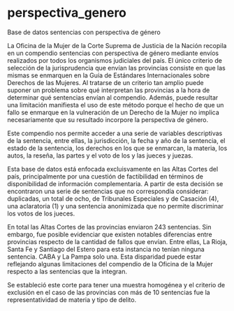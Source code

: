# perspectiva_genero
Base de datos sentencias con perspectiva de género

La Oficina de la Mujer de la Corte Suprema de Justicia de la Nación recopila en un compendio sentencias con perspectiva de género mediante envíos realizados por todos los organismos judiciales del país. El único criterio de selección de la jurisprudencia que envían las provincias consiste en que las mismas se enmarquen en la Guía de Estándares Internacionales sobre Derechos de las Mujeres. Al tratarse de un criterio tan amplio puede suponer un problema sobre qué interpretan las provincias a la hora de determinar qué sentencias envían al compendio. Además, puede resultar una limitación manifiesta el uso de este método porque el hecho de que un fallo se enmarque en la vulneración de un Derecho de la Mujer no implica necesariamente que su resultado incorpore la perspectiva de género.

Este compendio nos permite acceder a una serie de variables descriptivas de la sentencia, entre ellas, la jurisdicción, la fecha y año de la sentencia, el estado de la sentencia, los derechos en los que se enmarcan, la materia, los autos, la reseña, las partes y el voto de los y las jueces y juezas. 

Esta base de datos está enfocada excluisvamente en las Altas Cortes del país, principalmente por una cuestión de factibilidad en términos de disponibilidad de información complementaria. A partir de esta decisión se encontraron una serie de sentencias que no correspondía considerar: duplicadas, un total de ocho, de Tribunales Especiales y de Casación (4), una aclaratoria (1) y una sentencia anonimizada que no permite discriminar los votos de los jueces. 

En total las Altas Cortes de las provincias enviaron 243 sentencias. Sin embargo, fue posible evidenciar que existen notables diferencias entre provincias respecto de la cantidad de fallos que envían. Entre ellas, La Rioja, Santa Fe y Santiago del Estero para esta instancia no tenían ninguna sentencia. CABA y La Pampa solo una. Esta disparidad puede estar reflejando algunas limitaciones del compendio de la Oficina de la Mujer respecto a las sentencias que la integran.

Se estableció este corte para tener una muestra homogénea y el criterio de exclusión en el caso de las provincias con más de 10 sentencias fue la representatividad de materia y tipo de delito. 
